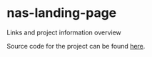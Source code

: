 # nas-landing-page
Links and project information overview

Source code for the project can be found [here](https://github.com/rniemand/nas-landing-page).

<!--(Rn.BuildScriptHelper){
	"version": "1.0.106",
	"replace": true
}(END)-->